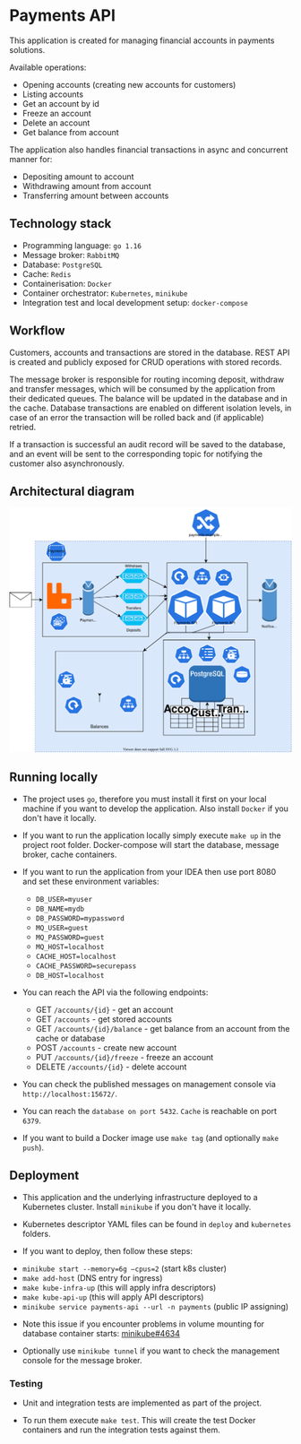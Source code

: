 # Payments API
This application is created for managing financial accounts in payments solutions.

Available operations:
- Opening accounts (creating new accounts for customers)
- Listing accounts
- Get an account by id
- Freeze an account
- Delete an account
- Get balance from account 

The application also handles financial transactions in async and concurrent manner for:
- Depositing amount to account
- Withdrawing amount from account
- Transferring amount between accounts

## Technology stack
- Programming language: `go 1.16`
- Message broker: `RabbitMQ`
- Database: `PostgreSQL`
- Cache: `Redis`
- Containerisation: `Docker`
- Container orchestrator: `Kubernetes`, `minikube`
- Integration test and local development setup: `docker-compose`

## Workflow
Customers, accounts and transactions are stored in the database. REST API is created and publicly exposed for CRUD operations with
stored records.

The message broker is responsible for routing incoming deposit, withdraw and transfer messages, which will be consumed by the
application from their dedicated queues. The balance will be updated in the database and in the cache. 
Database transactions are enabled on different isolation levels, in case of an error the transaction will be rolled back and (if applicable) retried.

If a transaction is successful an audit record will be saved to the database, and an event will be sent to the corresponding
topic for notifying the customer also asynchronously.

## Architectural diagram
![Alt text](./diagram.svg)

## Running locally
* The project uses `go`, therefore you must install it first on your local machine if you want to develop the
  application. Also install `Docker` if you don't have it locally.

* If you want to run the application locally simply execute `make up` in the project root folder. 
  Docker-compose will start the database, message broker, cache containers.

* If you want to run the application from your IDEA then use port 8080 and set these environment variables:
  - `DB_USER=myuser`
  - `DB_NAME=mydb`
  - `DB_PASSWORD=mypassword`
  - `MQ_USER=guest`
  - `MQ_PASSWORD=guest`
  - `MQ_HOST=localhost`
  - `CACHE_HOST=localhost`
  - `CACHE_PASSWORD=securepass`
  - `DB_HOST=localhost`

* You can reach the API via the following endpoints:
  - GET `/accounts/{id}` - get an account
  - GET `/accounts` - get stored accounts
  - GET `/accounts/{id}/balance` - get balance from an account from the cache or database
  - POST `/accounts` - create new account
  - PUT `/accounts/{id}/freeze` - freeze an account
  - DELETE `/accounts/{id}` - delete account

* You can check the published messages on management console via `http://localhost:15672/`.

* You can reach the `database on port 5432`. `Cache` is reachable on port `6379`.

* If you want to build a Docker image use `make tag` (and optionally `make push`).

## Deployment
* This application and the underlying infrastructure deployed to a Kubernetes cluster. Install `minikube` if you don't have it locally.

* Kubernetes descriptor YAML files can be found in `deploy` and `kubernetes` folders.

* If you want to deploy, then follow these steps:
- `minikube start --memory=6g —cpus=2` (start k8s cluster)
- `make add-host` (DNS entry for ingress)
- `make kube-infra-up` (this will apply infra descriptors)
- `make kube-api-up` (this will apply API descriptors)
- `minikube service payments-api --url -n payments` (public IP assigning)

* Note this issue if you encounter problems in volume mounting for database container starts: [minikube#4634](https://github.com/kubernetes/minikube/issues/4634)

* Optionally use `minikube tunnel` if you want to check the management console for the message broker.

### Testing
* Unit and integration tests are implemented as part of the project.

* To run them execute `make test`. This will create the test Docker containers and run the integration tests against them.